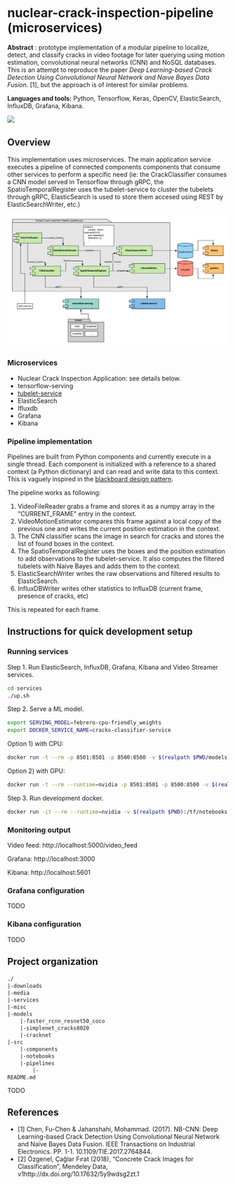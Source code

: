 # nuclear-crack-inspection-pipeline (microservices)

**Abstract** : prototype implementation of a modular pipeline to localize, detect, and classify cracks in video footage for later querying using motion estimation, convolutional neural networks (CNN) and NoSQL databases. This is an attempt to reproduce the paper *Deep Learning-based Crack Detection Using Convolutional Neural Network and Naıve Bayes Data Fusion.* [1], but the approach is of interest for similar problems.

**Languages and tools:** Python, Tensorflow, Keras, OpenCV, ElasticSearch, InfluxDB, Grafana, Kibana.

<img src="doc/assets/output_frame_0.gif"/>

## Overview

This implementation uses microservices. The main application service executes a pipeline of connected components components that consume other services to perform a specific need (ie: the CrackClassifier consumes a CNN model served in Tensorflow through gRPC, the SpatioTemporalRegister uses the tubelet-service to cluster the tubelets through gRPC, ElasticSearch is used to store them accesed using REST by ElasticSearchWriter, etc.) 

![](doc/assets/microservices.png)

### Microservices

- Nuclear Crack Inspection Application: see details below.
- tensorflow-serving
- [tubelet-service](https://github.com/nhorro/tubelet-service)
- ElasticSearch
- Ifluxdb
- Grafana
- Kibana

### Pipeline implementation

Pipelines are built from Python components and currently execute in a single thread. Each component is initialized with a reference to a shared context (a Python dictionary) and can read and write data to this context. This is vaguely inspired in the [blackboard design pattern](https://en.wikipedia.org/wiki/Blackboard_(design_pattern)).

The pipeline works as following:

1. VideoFileReader grabs a frame and stores it as a numpy array in the "CURRENT_FRAME" entry in the context.
2. VideoMotionEstimator compares this frame against a local copy of the previous one and writes the current position estimation in the context.
3. The CNN classifier scans the image in search for cracks and stores the list of found boxes in the context.
4. The SpatioTemporalRegister uses the boxes and the position estimation to add observations to the tubelet-service. It also computes the filtered tubelets with Naive Bayes and adds them to the context.
5. ElasticSearchWriter writes the raw observations and filtered results to ElasticSearch.
6. InfluxDBWriter writes other statistics to InfluxDB (current frame, presence of cracks, etc)

This is repeated for each frame.

## Instructions for quick development setup

### Running services

Step 1. Run ElasticSearch, InfluxDB, Grafana, Kibana and Video Streamer services.

```bash
cd services
./up.sh
```

Step 2. Serve a ML model.

```bash
export SERVING_MODEL=febrero-cpu-friendly_weights
export DOCKER_SERVICE_NAME=cracks-classifier-service
```

Option 1) with CPU:

```bash
docker run -t --rm -p 8501:8501 -p 8500:8500 -v $(realpath $PWD/models):/models --name $DOCKER_SERVICE_NAME -e MODEL_NAME=$SERVING_MODEL tensorflow/serving:1.12.0
```

Option 2) with GPU:

```bash
docker run -t --rm --runtime=nvidia -p 8501:8501 -p 8500:8500 -v $(realpath $PWD/models):/models --name $DOCKER_SERVICE_NAME -e MODEL_NAME=$SERVING_MODEL tensorflow/serving:1.12.0-gpu
```

Step 3. Run development docker.

```bash
docker run -it --rm --runtime=nvidia -v $(realpath $PWD):/tf/notebooks --name tensorflowdev1 --network="host" nhorro/tensorflow1.12-py3-jupyter-opencv:latest
```

### Monitoring output

Video feed: http://localhost:5000/video_feed

Grafana: http://localhost:3000

Kibana: http://localhost:5601

### Grafana configuration

TODO

### Kibana configuration

TODO

## Project organization

```
./
|-downloads
|-media
|-services
|-misc
|-models
	|-faster_rcnn_resnet50_coco
	|-simplenet_cracks8020
	|-cracknet
|-src
	|-components
	|-notebooks
	|-pipelines
		|-
README.md

```

TODO

## References

- [1] Chen, Fu-Chen & Jahanshahi, Mohammad. (2017). NB-CNN: Deep Learning-based Crack Detection Using Convolutional Neural Network and Naïve Bayes Data Fusion. IEEE Transactions on Industrial Electronics. PP. 1-1. 10.1109/TIE.2017.2764844.
- [2] Özgenel, Çağlar Fırat (2018), “Concrete Crack Images for Classification”, Mendeley Data, v1http://dx.doi.org/10.17632/5y9wdsg2zt.1